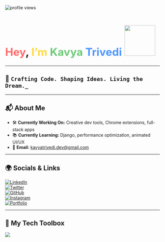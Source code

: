 <!-- Profile Views -->
<img src="https://komarev.com/ghpvc/?username=kavyatrivedi-dev&style=flat-square&color=brightgreen" alt="profile views"/>

<!-- Colorful Intro + GIF Below -->
<p>
<h1 style="font-family:-apple-system, BlinkMacSystemFont, 'Segoe UI', Roboto, Helvetica, Arial, sans-serif; font-weight:bold; font-size:2.2rem;">
  <span style="color:#FF6B6B;">Hey</span>, 
  <span style="color:#FFD93D;">I’m</span> 
  <span style="color:#6BCB77;">Kavya</span> 
  <span style="color:#4D96FF;">Trivedi</span> 
 <img src="https://i.pinimg.com/originals/7a/da/05/7ada05d63c893611a753aab3b093fae6.gif" width="100" />
</h1>
 
</p>

<!-- Fun Dev GIF -->


---

## 🧠 `Crafting Code. Shaping Ideas. Living the Dream._`

---

## 📬 About Me

- 🛠️ **Currently Working On:** Creative dev tools, Chrome extensions, full-stack apps  
- 📚 **Currently Learning:** Django, performance optimization, animated UI/UX  
- 📩 **Email:** [kavyatrivedi.dev@gmail.com](mailto:kavyatrivedi.dev@gmail.com)

---

## 🌍 Socials & Links

[![LinkedIn](https://img.shields.io/badge/-LinkedIn-blue?logo=linkedin&logoColor=white)](https://linkedin.com/in/kavyatrivedi-dev)  
[![Twitter](https://img.shields.io/badge/-Twitter-1DA1F2?logo=twitter&logoColor=white)](https://twitter.com/kavyatrivedi_)  
[![GitHub](https://img.shields.io/badge/-GitHub-181717?logo=github&logoColor=white)](https://github.com/kavyatrivedi-dev)  
[![Instagram](https://img.shields.io/badge/-Instagram-E4405F?logo=instagram&logoColor=white)](https://instagram.com/kavyatrivedi_)  
[![Portfolio](https://img.shields.io/badge/-Portfolio-black?logo=vercel&logoColor=white)](https://kavyatrivedi.vercel.app)

---

## 🧰 My Tech Toolbox

<p>
  <img src="https://skillicons.dev/icons?i=html,css,js,ts,react,nextjs,tailwind,vue,figma,threejs,python,django,vscode,vercel,github" />
</p>
